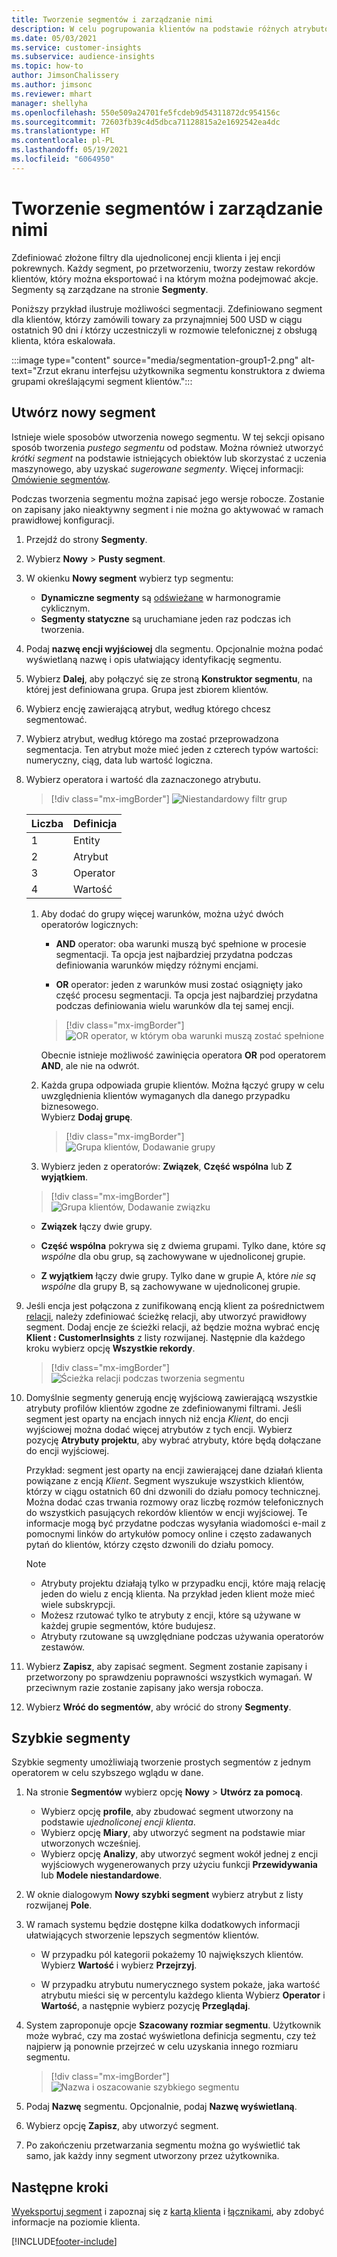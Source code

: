 ```yaml
---
title: Tworzenie segmentów i zarządzanie nimi
description: W celu pogrupowania klientów na podstawie różnych atrybutów można utworzyć ich segmenty.
ms.date: 05/03/2021
ms.service: customer-insights
ms.subservice: audience-insights
ms.topic: how-to
author: JimsonChalissery
ms.author: jimsonc
ms.reviewer: mhart
manager: shellyha
ms.openlocfilehash: 550e509a24701fe5fcdeb9d54311872dc954156c
ms.sourcegitcommit: 72603fb39c4d5dbca71128815a2e1692542ea4dc
ms.translationtype: HT
ms.contentlocale: pl-PL
ms.lasthandoff: 05/19/2021
ms.locfileid: "6064950"
---
```

# <a name="create-and-manage-segments"></a>Tworzenie segmentów i zarządzanie nimi

Zdefiniować złożone filtry dla ujednoliconej encji klienta i jej encji pokrewnych. Każdy segment, po przetworzeniu, tworzy zestaw rekordów klientów, który można eksportować i na którym można podejmować akcje. Segmenty są zarządzane na stronie **Segmenty**. 

Poniższy przykład ilustruje możliwości segmentacji. Zdefiniowano segment dla klientów, którzy zamówili towary za przynajmniej 500 USD w ciągu ostatnich 90 dni *i* którzy uczestniczyli w rozmowie telefonicznej z obsługą klienta, która eskalowała.

:::image type="content" source="media/segmentation-group1-2.png" alt-text="Zrzut ekranu interfejsu użytkownika segmentu konstruktora z dwiema grupami określającymi segment klientów.":::

## <a name="create-a-new-segment"></a>Utwórz nowy segment

Istnieje wiele sposobów utworzenia nowego segmentu. W tej sekcji opisano sposób tworzenia *pustego segmentu* od podstaw. Można również utworzyć *krótki segment* na podstawie istniejących obiektów lub skorzystać z uczenia maszynowego, aby uzyskać *sugerowane segmenty*. Więcej informacji: [Omówienie segmentów](segments.md).

Podczas tworzenia segmentu można zapisać jego wersje robocze. Zostanie on zapisany jako nieaktywny segment i nie można go aktywować w ramach prawidłowej konfiguracji.

1. Przejdź do strony **Segmenty**.

1. Wybierz **Nowy** > **Pusty segment**.

1. W okienku **Nowy segment** wybierz typ segmentu:

   - **Dynamiczne segmenty** są [odświeżane](segments.md#refresh-segments) w harmonogramie cyklicznym.
   - **Segmenty statyczne** są uruchamiane jeden raz podczas ich tworzenia.

1. Podaj **nazwę encji wyjściowej** dla segmentu. Opcjonalnie można podać wyświetlaną nazwę i opis ułatwiający identyfikację segmentu.

1. Wybierz **Dalej**, aby połączyć się ze stroną **Konstruktor segmentu**, na której jest definiowana grupa. Grupa jest zbiorem klientów.

1. Wybierz encję zawierającą atrybut, według którego chcesz segmentować.

1. Wybierz atrybut, według którego ma zostać przeprowadzona segmentacja. Ten atrybut może mieć jeden z czterech typów wartości: numeryczny, ciąg, data lub wartość logiczna.

1. Wybierz operatora i wartość dla zaznaczonego atrybutu.

   > [!div class="mx-imgBorder"]
   > ![Niestandardowy filtr grup](media/customer-group-numbers.png "Filtr grupy klienta")

   |Liczba |Definicja  |
   |---------|---------|
   |1     |Entity          |
   |2     |Atrybut          |
   |3    |Operator         |
   |4    |Wartość         |

   1. Aby dodać do grupy więcej warunków, można użyć dwóch operatorów logicznych:

      - **AND** operator: oba warunki muszą być spełnione w procesie segmentacji. Ta opcja jest najbardziej przydatna podczas definiowania warunków między różnymi encjami.

      - **OR** operator: jeden z warunków musi zostać osiągnięty jako część procesu segmentacji. Ta opcja jest najbardziej przydatna podczas definiowania wielu warunków dla tej samej encji.

      > [!div class="mx-imgBorder"]
      > ![OR operator, w którym oba warunki muszą zostać spełnione](media/segmentation-either-condition.png "OR operator, w którym oba warunki muszą zostać spełnione")

      Obecnie istnieje możliwość zawinięcia operatora **OR** pod operatorem **AND**, ale nie na odwrót.

   1. Każda grupa odpowiada grupie klientów. Można łączyć grupy w celu uwzględnienia klientów wymaganych dla danego przypadku biznesowego.    
   Wybierz **Dodaj grupę**.

      > [!div class="mx-imgBorder"]
      > ![Grupa klientów, Dodawanie grupy](media/customer-group-add-group.png "Grupa klientów, Dodawanie grupy")

   1. Wybierz jeden z operatorów: **Związek**, **Część wspólna** lub **Z wyjątkiem**.

   > [!div class="mx-imgBorder"]
   > ![Grupa klientów, Dodawanie związku](media/customer-group-union.png "Grupa klientów, Dodawanie związku")

   - **Związek** łączy dwie grupy.

   - **Część wspólna** pokrywa się z dwiema grupami. Tylko dane, które *są wspólne* dla obu grup, są zachowywane w ujednoliconej grupie.

   - **Z wyjątkiem** łączy dwie grupy. Tylko dane w grupie A, które *nie są wspólne* dla grupy B, są zachowywane w ujednoliconej grupie.

1. Jeśli encja jest połączona z zunifikowaną encją klient za pośrednictwem [relacji](relationships.md), należy zdefiniować ścieżkę relacji, aby utworzyć prawidłowy segment. Dodaj encje ze ścieżki relacji, aż będzie można wybrać encję **Klient : CustomerInsights** z listy rozwijanej. Następnie dla każdego kroku wybierz opcję **Wszystkie rekordy**.

   > [!div class="mx-imgBorder"]
   > ![Ścieżka relacji podczas tworzenia segmentu](media/segments-multiple-relationships.png "Ścieżka relacji podczas tworzenia segmentu")

1. Domyślnie segmenty generują encję wyjściową zawierającą wszystkie atrybuty profilów klientów zgodne ze zdefiniowanymi filtrami. Jeśli segment jest oparty na encjach innych niż encja *Klient*, do encji wyjściowej można dodać więcej atrybutów z tych encji. Wybierz pozycję **Atrybuty projektu**, aby wybrać atrybuty, które będą dołączane do encji wyjściowej.  
  
   Przykład: segment jest oparty na encji zawierającej dane działań klienta powiązane z encją *Klient*. Segment wyszukuje wszystkich klientów, którzy w ciągu ostatnich 60 dni dzwonili do działu pomocy technicznej. Można dodać czas trwania rozmowy oraz liczbę rozmów telefonicznych do wszystkich pasujących rekordów klientów w encji wyjściowej. Te informacje mogą być przydatne podczas wysyłania wiadomości e-mail z pomocnymi linków do artykułów pomocy online i często zadawanych pytań do klientów, którzy często dzwonili do działu pomocy.

   > [!NOTE]
   > - Atrybuty projektu działają tylko w przypadku encji, które mają relację jeden do wielu z encją klienta. Na przykład jeden klient może mieć wiele subskrypcji.
   > - Możesz rzutować tylko te atrybuty z encji, które są używane w każdej grupie segmentów, które budujesz.
   > - Atrybuty rzutowane są uwzględniane podczas używania operatorów zestawów.

1. Wybierz **Zapisz**, aby zapisać segment. Segment zostanie zapisany i przetworzony po sprawdzeniu poprawności wszystkich wymagań. W przeciwnym razie zostanie zapisany jako wersja robocza.

1. Wybierz **Wróć do segmentów**, aby wrócić do strony **Segmenty**.



## <a name="quick-segments"></a>Szybkie segmenty

Szybkie segmenty umożliwiają tworzenie prostych segmentów z jednym operatorem w celu szybszego wglądu w dane.

1. Na stronie **Segmentów** wybierz opcję **Nowy** > **Utwórz za pomocą**.

   - Wybierz opcję **profile**, aby zbudować segment utworzony na podstawie *ujednoliconej encji klienta*.
   - Wybierz opcję **Miary**, aby utworzyć segment na podstawie miar utworzonych wcześniej.
   - Wybierz opcję **Analizy**, aby utworzyć segment wokół jednej z encji wyjściowych wygenerowanych przy użyciu funkcji **Przewidywania** lub **Modele niestandardowe**.

2. W oknie dialogowym **Nowy szybki segment** wybierz atrybut z listy rozwijanej **Pole**.

3. W ramach systemu będzie dostępne kilka dodatkowych informacji ułatwiających stworzenie lepszych segmentów klientów.
   - W przypadku pól kategorii pokażemy 10 największych klientów. Wybierz **Wartość** i wybierz **Przejrzyj**.

   - W przypadku atrybutu numerycznego system pokaże, jaka wartość atrybutu mieści się w percentylu każdego klienta Wybierz **Operator** i **Wartość**, a następnie wybierz pozycję **Przeglądaj**.

4. System zaproponuje opcje **Szacowany rozmiar segmentu**. Użytkownik może wybrać, czy ma zostać wyświetlona definicja segmentu, czy też najpierw ją ponownie przejrzeć w celu uzyskania innego rozmiaru segmentu.

    > [!div class="mx-imgBorder"]
    > ![Nazwa i oszacowanie szybkiego segmentu](media/quick-segment-name.png "Nazwa i oszacowanie szybkiego segmentu")

5. Podaj **Nazwę** segmentu. Opcjonalnie, podaj **Nazwę wyświetlaną**.

6. Wybierz opcję **Zapisz**, aby utworzyć segment.

7. Po zakończeniu przetwarzania segmentu można go wyświetlić tak samo, jak każdy inny segment utworzony przez użytkownika.

## <a name="next-steps"></a>Następne kroki

[Wyeksportuj segment](export-destinations.md) i zapoznaj się z [kartą klienta](customer-card-add-in.md) i [łącznikami](export-power-bi.md), aby zdobyć informacje na poziomie klienta.

[!INCLUDE[footer-include](../includes/footer-banner.md)]
